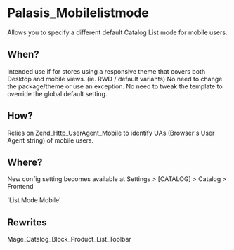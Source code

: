 Palasis_Mobilelistmode
=====================

Allows you to specify a different default Catalog List mode for mobile users.

When?
-----
Intended use if for stores using a responsive theme that covers both Desktop and mobile views. (ie. RWD / default variants)
No need to change the package/theme or use an exception.
No need to tweak the template to override the global default setting.

How?
-----
Relies on Zend_Http_UserAgent_Mobile to identify UAs (Browser's User Agent string) of mobile users.

Where?
-----
New config setting becomes available at Settings > [CATALOG] > Catalog > Frontend

'List Mode Mobile'

Rewrites
-----
Mage_Catalog_Block_Product_List_Toolbar

